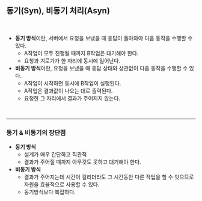 ## 동기(Syn), 비동기 처리(Asyn)

<br>

- **동기 방식**이란, 서버에서 요청을 보냈을 때 응답이 돌아와야 다음 동작을 수행할 수 있다.
  - A작업이 모두 진행될 때까지 B작업은 대기해야 한다.
  - 요청과 겨로가가 한 자리에 동시에 일어난다.
- **비동기 방식**이란, 요청을 보냈을 때 응답 상태와 상관없이 다음 동작을 수행할 수 있다.
  - A작업이 시작하면 동시에 B작업이 실행된다.
  - A작업은 결과값이 나오는 대로 출력된다.
  - 요청한 그 자리에서 결과가 주어지지 않는다.

<br>

---

### 동기 & 비동기의 장단점

- **동기 방식**
  - 설계가 매우 간단하고 직관적
  - 결과가 주어질 때까지 아무것도 못하고 대기해야 한다.
- **비동기 방식**
  - 결과가 주어지는데 시간이 걸리더라도 그 시간동안 다른 작업을 할 수 잇으므로 자원을 효율적으로 사용할 수 있다.
  - 동기방식보다 복잡하다.
